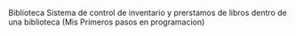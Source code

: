 Biblioteca
Sistema de control de inventario y prerstamos de libros dentro de una biblioteca (Mis Primeros pasos en programacion)
